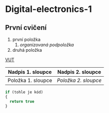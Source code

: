 # Digital-electronics-1
## **První cvičení**
1. první položka
    1. _organizovaná podpoložka_
1. druhá položka

[VUT](https://www.vutbr.cz)

Nadpis 1. sloupce | Nadpis 2. sloupce
-------------------|-------------------
Položka 1. sloupce | _Položka 2. sloupce_
```vhdl
if (tohle je kód)
{
  return true
}
```
